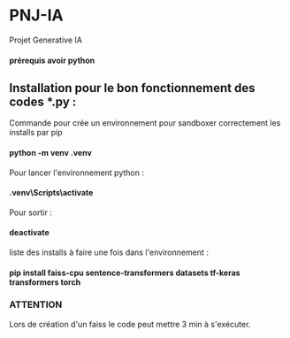 # PNJ-IA

Projet Generative IA

#### prérequis avoir python

## Installation pour le bon fonctionnement des codes \*.py :

Commande pour crée un environnement pour sandboxer correctement les installs par pip

#### python -m venv .venv

Pour lancer l'environnement python :

#### .venv\Scripts\activate

Pour sortir :

#### deactivate

liste des installs à faire une fois dans l'environnement :

#### pip install faiss-cpu sentence-transformers datasets tf-keras transformers torch

### ATTENTION
Lors de création d'un faiss le code peut mettre 3 min à s'exécuter.

